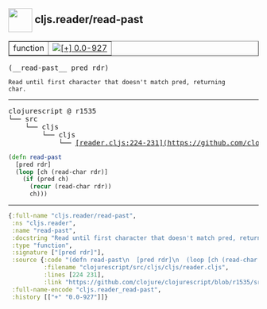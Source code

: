 ## <img width="48px" valign="middle" src="http://i.imgur.com/Hi20huC.png"> cljs.reader/read-past

 <table border="1">
<tr>
<td>function</td>
<td><a href="https://github.com/cljsinfo/api-refs/tree/0.0-927"><img valign="middle" alt="[+] 0.0-927" src="https://img.shields.io/badge/+-0.0--927-lightgrey.svg"></a> </td>
</tr>
</table>

 <samp>
(__read-past__ pred rdr)<br>
</samp>

```
Read until first character that doesn't match pred, returning
char.
```

---

 <pre>
clojurescript @ r1535
└── src
    └── cljs
        └── cljs
            └── <ins>[reader.cljs:224-231](https://github.com/clojure/clojurescript/blob/r1535/src/cljs/cljs/reader.cljs#L224-L231)</ins>
</pre>

```clj
(defn read-past
  [pred rdr]
  (loop [ch (read-char rdr)]
    (if (pred ch)
      (recur (read-char rdr))
      ch)))
```


---

```clj
{:full-name "cljs.reader/read-past",
 :ns "cljs.reader",
 :name "read-past",
 :docstring "Read until first character that doesn't match pred, returning\nchar.",
 :type "function",
 :signature ["[pred rdr]"],
 :source {:code "(defn read-past\n  [pred rdr]\n  (loop [ch (read-char rdr)]\n    (if (pred ch)\n      (recur (read-char rdr))\n      ch)))",
          :filename "clojurescript/src/cljs/cljs/reader.cljs",
          :lines [224 231],
          :link "https://github.com/clojure/clojurescript/blob/r1535/src/cljs/cljs/reader.cljs#L224-L231"},
 :full-name-encode "cljs.reader_read-past",
 :history [["+" "0.0-927"]]}

```
